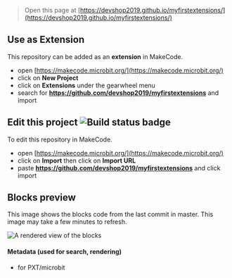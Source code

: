 
> Open this page at [https://devshop2019.github.io/myfirstextensions/](https://devshop2019.github.io/myfirstextensions/)

## Use as Extension

This repository can be added as an **extension** in MakeCode.

* open [https://makecode.microbit.org/](https://makecode.microbit.org/)
* click on **New Project**
* click on **Extensions** under the gearwheel menu
* search for **https://github.com/devshop2019/myfirstextensions** and import

## Edit this project ![Build status badge](https://github.com/devshop2019/myfirstextensions/workflows/MakeCode/badge.svg)

To edit this repository in MakeCode.

* open [https://makecode.microbit.org/](https://makecode.microbit.org/)
* click on **Import** then click on **Import URL**
* paste **https://github.com/devshop2019/myfirstextensions** and click import

## Blocks preview

This image shows the blocks code from the last commit in master.
This image may take a few minutes to refresh.

![A rendered view of the blocks](https://github.com/devshop2019/myfirstextensions/raw/master/.github/makecode/blocks.png)

#### Metadata (used for search, rendering)

* for PXT/microbit
<script src="https://makecode.com/gh-pages-embed.js"></script><script>makeCodeRender("{{ site.makecode.home_url }}", "{{ site.github.owner_name }}/{{ site.github.repository_name }}");</script>
